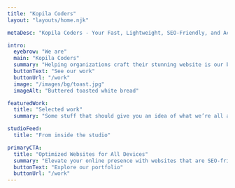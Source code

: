 ```yaml
---
title: "Kopila Coders"
layout: "layouts/home.njk"

metaDesc: "Kopila Coders - Your Fast, Lightweight, SEO-Friendly, and Accessible Web Design Partner in Nepal. Craft your dream website with our talented young developers."

intro:
  eyebrow: "We are"
  main: "Kopila Coders"
  summary: "Helping organizations craft their stunning website is our bread and butter."
  buttonText: "See our work"
  buttonUrl: "/work"
  image: "/images/bg/toast.jpg"
  imageAlt: "Buttered toasted white bread"

featuredWork:
  title: "Selected work"
  summary: "Some stuff that should give you an idea of what we’re all about."

studioFeed:
  title: "From inside the studio"

primaryCTA:
  title: "Optimized Websites for All Devices"
  summary: "Elevate your online presence with websites that are SEO-friendly and accessible to everyone, on any device."
  buttonText: "Explore our portfolio"
  buttonUrl: "/work"
---
```

